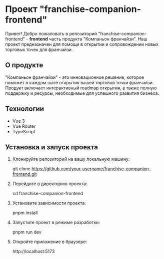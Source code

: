 # Проект "franchise-companion-frontend"

Привет! Добро пожаловать в репозиторий "franchise-companion-frontend" - **frontend** часть продукта "Компаньон франчайзи". Наш проект предназначен для помощи в открытии и сопровождении новых торговых точек для франчайзи.

## О продукте

"Компаньон франчайзи" - это инновационное решение, которое поможет в каждом шаге открытия вашей торговой точки франчайзи. Продукт включает интерактивный roadmap открытия, а также полную поддержку и ресурсы, необходимые для успешного развития бизнеса.

## Технологии

-   Vue 3
-   Vue Router
-   TypeScript

## Установка и запуск проекта

1. Клонируйте репозиторий на вашу локальную машину:

    git clone https://github.com/your-username/franchise-companion-frontend.git

2. Перейдите в директорию проекта:

    cd franchise-companion-frontend

3. Установите зависимости проекта:

    pnpm install

4. Запустите проект в режиме разработки:

    pnpm run dev

5. Откройте приложение в браузере:

    http://localhost:5173
